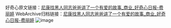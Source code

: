 好奇心原文链接：[尼康找黑人同志爸爸讲了一个有爱的故事_商业_好奇心日报-费丽婷](https://www.qdaily.com/articles/5307.html)
WebArchive归档链接：[尼康找黑人同志爸爸讲了一个有爱的故事_商业_好奇心日报-费丽婷](http://web.archive.org/web/20190623164449/https://www.qdaily.com/articles/5307.html)
![image](http://ww3.sinaimg.cn/large/007d5XDply1g3wgv6sxjbj30u05rfttn)